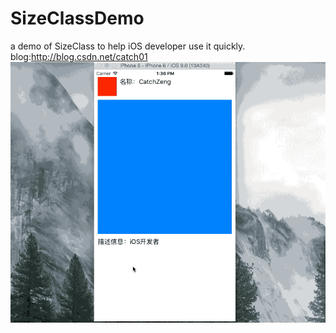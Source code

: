 # SizeClassDemo
a demo of SizeClass to help iOS developer use it quickly.
blog:http://blog.csdn.net/catch01
![image](https://github.com/catchZeng/SizeClassDemo/blob/master/demo.gif)
